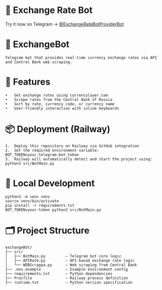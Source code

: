 # 🤖 Exchange Rate Bot

Try it now on Telegram → [@ExchangeRateBotProviderBot](https://t.me/ExchangeRateBotProviderBot)

# 💱 ExchangeBot

    Telegram bot that provides real-time currency exchange rates via API and Central Bank web scraping.

# 🚀 Features

    •	Get exchange rates using currencylayer.com
    •	Scrape rates from the Central Bank of Russia
    •	Sort by rate, currency code, or currency name
    •	User-friendly interaction with inline keyboards

# 📦 Deployment (Railway)

    1.	Deploy this repository on Railway via GitHub integration
    2.	Set the required environment variable:
    BOT_TOKEN=your-telegram-bot-token
    3.	Railway will automatically detect and start the project using:
    python3 src/BotMain.py

# 🧪 Local Development

    python3 -m venv venv
    source venv/bin/activate
    pip install -r requirements.txt
    BOT_TOKEN=your-token python3 src/BotMain.py

# 🗂 Project Structure

    exchangeBot/
    ├── src/
    │   ├── BotMain.py         — Telegram bot core logic
    │   ├── APIRate.py         — API-based exchange rate logic
    │   └── WEBScrappa.py      — Web scraping from Central Bank
    ├── .env.example           — Example environment config
    ├── requirements.txt       — Python dependencies
    ├── Procfile               — Railway process definition
    ├── runtime.txt            — Python version specification
